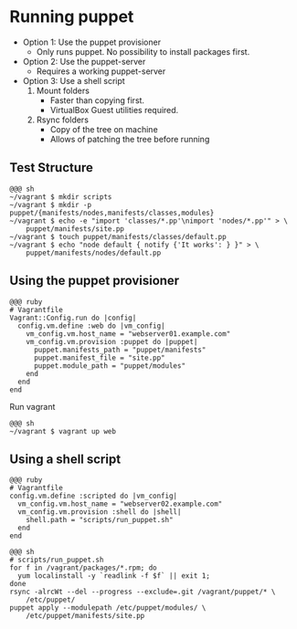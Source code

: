 <!SLIDE>

# Running puppet

* Option 1: Use the puppet provisioner
  * Only runs puppet. No possibility to install packages first.
* Option 2: Use the puppet-server
  * Requires a working puppet-server
* Option 3: Use a shell script
  1. Mount folders
     * Faster than copying first.
     * VirtualBox Guest utilities required.
  2. Rsync folders
     * Copy of the tree on machine
     * Allows of patching the tree before running

<!SLIDE>
## Test Structure

    @@@ sh
    ~/vagrant $ mkdir scripts
    ~/vagrant $ mkdir -p puppet/{manifests/nodes,manifests/classes,modules}
    ~/vagrant $ echo -e "import 'classes/*.pp'\nimport 'nodes/*.pp'" > \
        puppet/manifests/site.pp
    ~/vagrant $ touch puppet/manifests/classes/default.pp
    ~/vagrant $ echo "node default { notify {'It works': } }" > \
        puppet/manifests/nodes/default.pp


<!SLIDE lefty>
## Using the puppet provisioner

    @@@ ruby
    # Vagrantfile
    Vagrant::Config.run do |config|
      config.vm.define :web do |vm_config|
        vm_config.vm.host_name = "webserver01.example.com"
        vm_config.vm.provision :puppet do |puppet|
          puppet.manifests_path = "puppet/manifests"
          puppet.manifest_file = "site.pp"
          puppet.module_path = "puppet/modules"
        end
      end
    end

Run vagrant

    @@@ sh
    ~/vagrant $ vagrant up web

<!SLIDE slimcode>
## Using a shell script

    @@@ ruby
    # Vagrantfile
    config.vm.define :scripted do |vm_config|
      vm_config.vm.host_name = "webserver02.example.com"
      vm_config.vm.provision :shell do |shell|
        shell.path = "scripts/run_puppet.sh"
      end
    end

<div></div>

    @@@ sh
    # scripts/run_puppet.sh
    for f in /vagrant/packages/*.rpm; do
      yum localinstall -y `readlink -f $f` || exit 1;
    done
    rsync -alrcWt --del --progress --exclude=.git /vagrant/puppet/* \
        /etc/puppet/
    puppet apply --modulepath /etc/puppet/modules/ \
        /etc/puppet/manifests/site.pp

